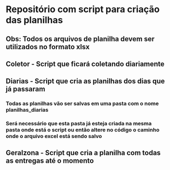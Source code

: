 # Repositório com script para criação das planilhas

## Obs: Todos os arquivos de planilha devem ser utilizados no formato xlsx

## Coletor - Script que ficará coletando diariamente

## Diarias - Script que cria as planilhas dos dias que já passaram
### Todas as planilhas vão ser salvas em uma pasta com o nome planilhas_diarias
### Será necessário que esta pasta já esteja criada na mesma pasta onde está o script ou então altere no código o caminho onde o arquivo excel está sendo salvo

## Geralzona - Script que cria a planilha com todas as entregas até o momento